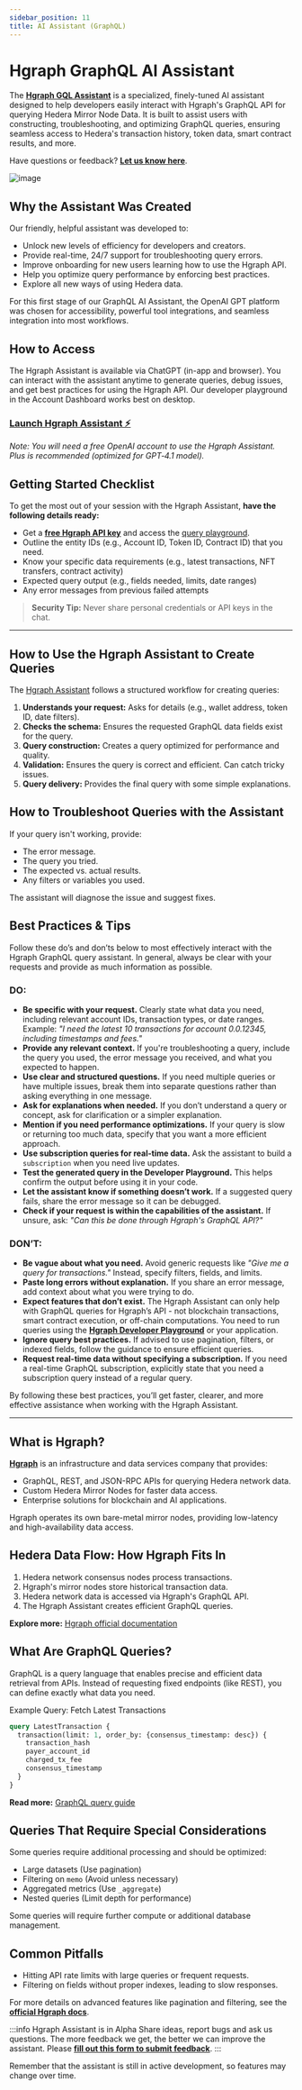 ```yaml
---
sidebar_position: 11
title: AI Assistant (GraphQL)
---
```


# Hgraph GraphQL AI Assistant

The **[Hgraph GQL Assistant](https://hgraph.com/assistant)** is a specialized, finely-tuned AI assistant designed to help developers easily interact with Hgraph's GraphQL API for querying Hedera Mirror Node Data. It is built to assist users with constructing, troubleshooting, and optimizing GraphQL queries, ensuring seamless access to Hedera's transaction history, token data, smart contract results, and more.

Have questions or feedback? **[Let us know here](https://forms.gle/FwNZGzmqe7PAtmHfA)**.

![image](../static/img/Hgraph-AI-Docs-Hero.png)

## Why the Assistant Was Created

Our friendly, helpful assistant was developed to:

- Unlock new levels of efficiency for developers and creators.
- Provide real-time, 24/7 support for troubleshooting query errors.
- Improve onboarding for new users learning how to use the Hgraph API.
- Help you optimize query performance by enforcing best practices.
- Explore all new ways of using Hedera data.

For this first stage of our GraphQL AI Assistant, the OpenAI GPT platform was chosen for accessibility, powerful tool integrations, and seamless integration into most workflows.

## How to Access

The Hgraph Assistant is available via ChatGPT (in-app and browser). You can interact with the assistant anytime to generate queries, debug issues, and get best practices for using the Hgraph API. Our developer playground in the Account Dashboard works best on desktop.

### [Launch Hgraph Assistant ⚡](https://hgraph.com/assistant)

_Note: You will need a free OpenAI account to use the Hgraph Assistant. Plus is recommended (optimized for GPT‑4.1 model)._

## Getting Started Checklist

To get the most out of your session with the Hgraph Assistant, **have the following details ready:**

- Get a **[free Hgraph API key](https://dashboard.hgraph.com)** and access the [query playground](/overview/dashboard#graphql-playground).
- Outline the entity IDs (e.g., Account ID, Token ID, Contract ID) that you need.
- Know your specific data requirements (e.g., latest transactions, NFT transfers, contract activity)
- Expected query output (e.g., fields needed, limits, date ranges)
- Any error messages from previous failed attempts

> **Security Tip:** Never share personal credentials or API keys in the chat.

---

## How to Use the Hgraph Assistant to Create Queries

The [Hgraph Assistant](https://hgraph.com/assistant) follows a structured workflow for creating queries:

1. **Understands your request:** Asks for details (e.g., wallet address, token ID, date filters).
2. **Checks the schema:** Ensures the requested GraphQL data fields exist for the query.
3. **Query construction:** Creates a query optimized for performance and quality.
4. **Validation:** Ensures the query is correct and efficient. Can catch tricky issues.
5. **Query delivery:** Provides the final query with some simple explanations.

## How to Troubleshoot Queries with the Assistant

If your query isn't working, provide:

- The error message.
- The query you tried.
- The expected vs. actual results.
- Any filters or variables you used.

The assistant will diagnose the issue and suggest fixes.

## Best Practices & Tips

Follow these do’s and don’ts below to most effectively interact with the Hgraph GraphQL query assistant. In general, always be clear with your requests and provide as much information as possible.

### DO:

- **Be specific with your request.** Clearly state what data you need, including relevant account IDs, transaction types, or date ranges. Example: _"I need the latest 10 transactions for account 0.0.12345, including timestamps and fees."_
- **Provide any relevant context.** If you're troubleshooting a query, include the query you used, the error message you received, and what you expected to happen.
- **Use clear and structured questions.** If you need multiple queries or have multiple issues, break them into separate questions rather than asking everything in one message.
- **Ask for explanations when needed.** If you don’t understand a query or concept, ask for clarification or a simpler explanation.
- **Mention if you need performance optimizations.** If your query is slow or returning too much data, specify that you want a more efficient approach.
- **Use subscription queries for real-time data.** Ask the assistant to build a `subscription` when you need live updates.
- **Test the generated query in the Developer Playground.** This helps confirm the output before using it in your code.
- **Let the assistant know if something doesn’t work.** If a suggested query fails, share the error message so it can be debugged.
- **Check if your request is within the capabilities of the assistant.** If unsure, ask: _"Can this be done through Hgraph's GraphQL API?"_

### DON’T:

- **Be vague about what you need.** Avoid generic requests like _"Give me a query for transactions."_ Instead, specify filters, fields, and limits.
- **Paste long errors without explanation.** If you share an error message, add context about what you were trying to do.
- **Expect features that don’t exist.** The Hgraph Assistant can only help with GraphQL queries for Hgraph’s API - not blockchain transactions, smart contract execution, or off-chain computations. You need to run queries using the [**Hgraph Developer Playground**](https://dashboard.hgraph.com) or your application.
- **Ignore query best practices.** If advised to use pagination, filters, or indexed fields, follow the guidance to ensure efficient queries.
- **Request real-time data without specifying a subscription.** If you need a real-time GraphQL subscription, explicitly state that you need a subscription query instead of a regular query.

By following these best practices, you’ll get faster, clearer, and more effective assistance when working with the Hgraph Assistant.

---

## What is Hgraph?

**[Hgraph](https://hgraph.com)** is an infrastructure and data services company that provides:

- GraphQL, REST, and JSON-RPC APIs for querying Hedera network data.
- Custom Hedera Mirror Nodes for faster data access.
- Enterprise solutions for blockchain and AI applications.

Hgraph operates its own bare-metal mirror nodes, providing low-latency and high-availability data access.

## Hedera Data Flow: How Hgraph Fits In

1. Hedera network consensus nodes process transactions.
2. Hgraph's mirror nodes store historical transaction data.
3. Hedera network data is accessed via Hgraph's GraphQL API.
4. The Hgraph Assistant creates efficient GraphQL queries.

**Explore more:** [Hgraph official documentation](https://docs.hgraph.com)

## What Are GraphQL Queries?

GraphQL is a query language that enables precise and efficient data retrieval from APIs. Instead of requesting fixed endpoints (like REST), you can define exactly what data you need.

Example Query: Fetch Latest Transactions

```graphql
query LatestTransaction {
  transaction(limit: 1, order_by: {consensus_timestamp: desc}) {
    transaction_hash
    payer_account_id
    charged_tx_fee
    consensus_timestamp
  }
}
```

**Read more:** [GraphQL query guide](https://docs.hgraph.com/category/graphql-api)

## Queries That Require Special Considerations

Some queries require additional processing and should be optimized:

- Large datasets (Use pagination)
- Filtering on `memo` (Avoid unless necessary)
- Aggregated metrics (Use `_aggregate`)
- Nested queries (Limit depth for performance)

Some queries will require further compute or additional database management.

## Common Pitfalls

- Hitting API rate limits with large queries or frequent requests.
- Filtering on fields without proper indexes, leading to slow responses.

For more details on advanced features like pagination and filtering, see the **[official Hgraph docs](https://docs.hgraph.com)**.

:::info Hgraph Assistant is in Alpha
Share ideas, report bugs and ask us questions. The more feedback we get, the better we can improve the assistant. Please **[fill out this form to submit feedback](https://forms.gle/FwNZGzmqe7PAtmHfA)**.
:::

Remember that the assistant is still in active development, so features may change over time.
